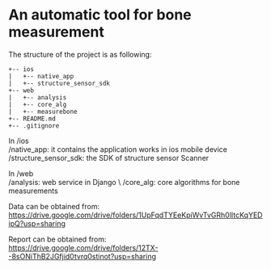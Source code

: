 # An automatic tool for bone measurement

The structure of the project is as following:

```
+-- ios
|   +-- native_app
|   +-- structure_sensor_sdk
+-- web
|   +-- analysis
|   +-- core_alg
|   +-- measurebone
+-- README.md
+-- .gitignore
```

In /ios \
/native_app: it contains the application works in ios mobile device \
/structure_sensor_sdk: the SDK of structure sensor Scanner 

In /web \
/analysis: web service in Django \ 
/core_alg: core algorithms for bone measurements 

Data can be obtained from: \
https://drive.google.com/drive/folders/1UpFqdTYEeKpiWvTvGRh0lItcKqYEDipQ?usp=sharing

Report can be obtained from: \
https://drive.google.com/drive/folders/12TX--8sONiThB2JGfjid0tvrq0stinot?usp=sharing




